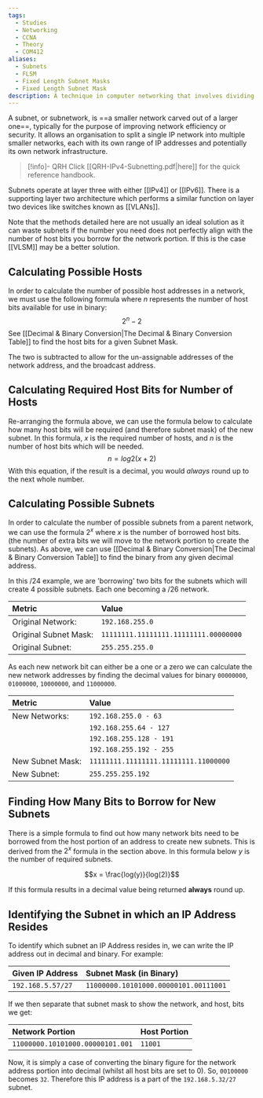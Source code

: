 ```yaml
---
tags:
  - Studies
  - Networking
  - CCNA
  - Theory
  - COM412
aliases:
  - Subnets
  - FLSM
  - Fixed Length Subnet Masks
  - Fixed Length Subnet Mask
description: A technique in computer networking that involves dividing an IP network into sub-networks.
---
```

A subnet, or subnetwork, is ==a smaller network carved out of a larger one==, typically for the purpose of improving network efficiency or security. It allows an organisation to split a single IP network into multiple smaller networks, each with its own range of IP addresses and potentially its own network infrastructure.

> [!info]- QRH
> Click [[QRH-IPv4-Subnetting.pdf|here]] for the quick reference handbook.

Subnets operate at layer three with either [[IPv4]] or [[IPv6]]. There is a supporting layer two architecture which performs a similar function on layer two devices like switches known as [[VLANs]].

Note that the methods detailed here are not usually an ideal solution as it can waste subnets if the number you need does not perfectly align with the number of host bits you borrow for the network portion. If this is the case [[VLSM]] may be a better solution.

## Calculating Possible Hosts

In order to calculate the number of possible host addresses in a network, we must use the following formula where $n$ represents the number of host bits available for use in binary:
$$2^n - 2$$
See [[Decimal & Binary Conversion|The Decimal & Binary Conversion Table]] to find the host bits for a given Subnet Mask. 

The two is subtracted to allow for the un-assignable addresses of the network address, and the broadcast address.

## Calculating Required Host Bits for Number of Hosts

Re-arranging the formula above, we can use the formula below to calculate how many host bits will be required (and therefore subnet mask) of the new subnet. In this formula, $x$ is the required number of hosts, and $n$ is the number of host bits which will be needed.
$$n = log2​(x+2)$$
With this equation, if the result is a decimal, you would *always* round up to the next whole number.
## Calculating Possible Subnets

In order to calculate the number of possible subnets from a parent network, we can use the formula $2^x$ where $x$ is the number of borrowed host bits. (the number of extra bits we will move to the network portion to create the subnets). As above, we can use [[Decimal & Binary Conversion|The Decimal & Binary Conversion Table]] to find the binary from any given decimal address.

In this /24 example, we are 'borrowing' two bits for the subnets which will create 4 possible subnets. Each one becoming a /26 network.

| Metric | Value |
| :--- | :--- |
| Original Network: | `192.168.255.0` |
| Original Subnet Mask: | `11111111.11111111.11111111.00000000` |
| Original Subnet: | `255.255.255.0` |
As each new network bit can either be a one or a zero we can calculate the new network addresses by finding the decimal values for binary `00000000`, `01000000`, `10000000`, and `11000000`.

| Metric | Value |
| :--- | :--- |
| New Networks: | `192.168.255.0 - 63` |
|  | `192.168.255.64 - 127` |
|  | `192.168.255.128 - 191` |
|  | `192.168.255.192 - 255` |
| New Subnet Mask: | `11111111.11111111.11111111.11000000` |
| New Subnet: | `255.255.255.192` |
## Finding How Many Bits to Borrow for New Subnets

There is a simple formula to find out how many network bits need to be borrowed from the host portion of an address to create new subnets. This is derived from the $2^x$ formula in the section above. In this formula below $y$ is the number of required subnets.

$$x = \frac{log(y)}{log(2)}$$

If this formula results in a decimal value being returned **always** round up.
## Identifying the Subnet in which an IP Address Resides

To identify which subnet an IP Address resides in, we can write the IP address out in decimal and binary. For example:

| Given IP Address | Subnet Mask (in Binary) |
|:-----------------|:------------|
|     `192.168.5.57/27` | `11000000.10101000.00000101.00111001`            |  

If we then separate that subnet mask to show the network, and host, bits we get:

| Network Portion | Host Portion |
|:---|:---|
| `11000000.10101000.00000101.001` | `11001` |  
Now, it is simply a case of converting the binary figure for the network address portion into decimal (whilst all host bits are set to 0). So, `00100000` becomes `32`. Therefore this IP address is a part of the `192.168.5.32/27` subnet.